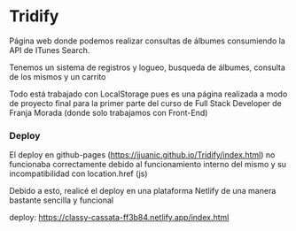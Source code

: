 # Tridify
Página web donde podemos realizar consultas de álbumes consumiendo la API de ITunes Search.

Tenemos un sistema de registros y logueo, busqueda de álbumes, consulta de los mismos y un carrito

Todo está trabajado con LocalStorage pues es una página realizada a modo de proyecto final para la primer parte del curso de Full Stack Developer de Franja Morada (donde solo trabajamos con Front-End)

### Deploy
El deploy en github-pages (https://jjuanic.github.io/Tridify/index.html) no funcionaba correctamente debido al funcionamiento interno del mismo y su incompatibilidad con location.href (js)

Debido a esto, realicé el deploy en una plataforma Netlify de una manera bastante sencilla y funcional

deploy: https://classy-cassata-ff3b84.netlify.app/index.html

